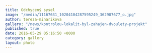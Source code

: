 ```yaml
---
title: Odchycený sysel
image: "/media/11167631_10204104287595249_362907677_o.jpg"
author: tereza-minarikova
gallery: "/news/kontrolou-lokalit-byl-zahajen-dvoulety-projekt"
published: true
date: 2016-05-29 05:16:50 +0000
category: gallery
layout: photo
---
```

